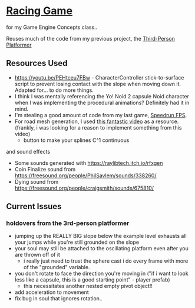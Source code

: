 # [Racing Game](https://github.com/vwheatle/GameEngineConcepts-RacingGame)

for my Game Engine Concepts class..

Reuses much of the code from my previous project, the [Third-Person Platformer](https://github.com/vwheatle/GameEngineConcepts-ThirdPersonPlatformer)

## Resources Used

- https://youtu.be/PEHtceu7FBw - CharacterController stick-to-surface script to prevent losing contact with the slope when moving down it. Adapted for... to do more things.
- I think I was mentally referencing the Yo! Noid 2 capsule Noid character when I was implementing the procedural animations? Definitely had it in mind.
- I'm stealing a good amount of code from my last game, [Speedrun FPS](https://github.com/vwheatle/IntroToGameDev-SpeedrunFPS/).
- For road mesh generation, I used [this fantastic video](https://youtu.be/jvPPXbo87ds) as a resource. (frankly, i was looking for a reason to implement something from this video)
	- button to make your splines C^1 continuous

and sound effects

- Some sounds generated with https://raylibtech.itch.io/rfxgen
- Coin Finalize sound from https://freesound.org/people/PhilSavlem/sounds/338260/
- Dying sound from https://freesound.org/people/craigsmith/sounds/675810/

## Current Issues

### holdovers from the 3rd-person platformer

- jumping up the REALLY BIG slope below the example level exhausts all your jumps while you're still grounded on the slope
- your soul may still be attached to the oscillating platform even after you are thrown off of it
	- i really just need to trust the sphere cast i do every frame with more of the "grounded" variable.
- you don't rotate to face the direction you're moving in ("if i want to look less like a capsule, this is a good starting point" - player prefab)
	- this necessitates another nested empty pivot object!!
- add acceleration to movement
- fix bug in soul that ignores rotation..
